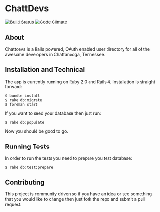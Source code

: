 # ChattDevs

[![Build Status](https://travis-ci.org/spyc3r/chattdevs.png)](https://travis-ci.org/spyc3r/chattdevs)
[![Code Climate](https://codeclimate.com/github/spyc3r/chattdevs.png)](https://codeclimate.com/github/spyc3r/chattdevs)

## About

Chattdevs is a Rails powered, OAuth enabled user directory for all of the
awesome developers in Chattanooga, Tennessee.

## Installation and Technical

The app is currently running on Ruby 2.0 and Rails 4.  Installation is straight
forward:

    $ bundle install
    $ rake db:migrate
    $ foreman start

If you want to seed your database then just run:

    $ rake db:populate
    
Now you should be good to go.

## Running Tests

In order to run the tests you need to prepare you test database:

    $ rake db:test:prepare

## Contributing

This project is community driven so if you have an idea or see something that
you would like to change then just fork the repo and submit a pull request.

